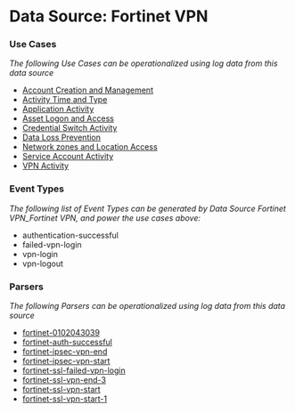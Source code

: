 Data Source: Fortinet VPN
=========================

### Use Cases

_The following Use Cases can be operationalized using log data from this data source_

* [Account Creation and Management](usecase_account_creation_and_management.md)
* [Activity Time  and Type](usecase_activity_time__and_type.md)
* [Application Activity](usecase_application_activity.md)
* [Asset Logon and Access](usecase_asset_logon_and_access.md)
* [Credential Switch Activity](usecase_credential_switch_activity.md)
* [Data Loss Prevention](usecase_data_loss_prevention.md)
* [Network zones and Location Access](usecase_network_zones_and_location_access.md)
* [Service Account Activity](usecase_service_account_activity.md)
* [VPN Activity](usecase_vpn_activity.md)


### Event Types

_The following list of Event Types can be generated by Data Source Fortinet VPN_Fortinet VPN, and power the use cases above:_

- authentication-successful
- failed-vpn-login
- vpn-login
- vpn-logout


### Parsers

_The following Parsers can be operationalized using log data from this data source_

* [fortinet-0102043039](parserContent_fortinet-0102043039.md)
* [fortinet-auth-successful](parserContent_fortinet-auth-successful.md)
* [fortinet-ipsec-vpn-end](parserContent_fortinet-ipsec-vpn-end.md)
* [fortinet-ipsec-vpn-start](parserContent_fortinet-ipsec-vpn-start.md)
* [fortinet-ssl-failed-vpn-login](parserContent_fortinet-ssl-failed-vpn-login.md)
* [fortinet-ssl-vpn-end-3](parserContent_fortinet-ssl-vpn-end-3.md)
* [fortinet-ssl-vpn-start](parserContent_fortinet-ssl-vpn-start.md)
* [fortinet-ssl-vpn-start-1](parserContent_fortinet-ssl-vpn-start-1.md)
